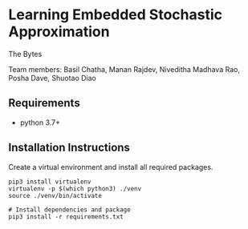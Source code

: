 # Learning Embedded Stochastic Approximation
The Bytes

Team members: Basil Chatha, Manan Rajdev, Niveditha Madhava Rao, 
Posha Dave, Shuotao Diao

## Requirements
- python 3.7+
## Installation Instructions

Create a virtual environment and install all required packages.
```
pip3 install virtualenv
virtualenv -p $(which python3) ./venv
source ./venv/bin/activate

# Install dependencies and package
pip3 install -r requirements.txt
```
